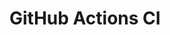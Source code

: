 # GitHub Actions CI





























































































































































































































































































































































































































































































































































































































































































































































































































































































































































































































































































































































































































































































































































































































































































































































































































































































































































































